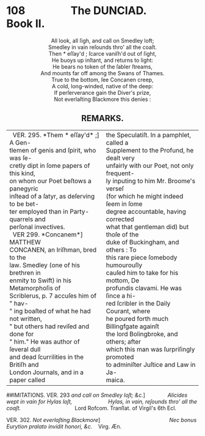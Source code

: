 # 108&nbsp;&nbsp;&nbsp;&nbsp;&nbsp;&nbsp;&nbsp;&nbsp;&nbsp;&nbsp;&nbsp;&nbsp;&nbsp;&nbsp;&nbsp;&nbsp;&nbsp;&nbsp;The DUNCIAD. &nbsp;&nbsp;&nbsp;&nbsp;&nbsp;&nbsp;&nbsp;&nbsp;&nbsp;&nbsp;&nbsp;&nbsp;    Book II.

<center>All look, all ſigh, and call on Smedley loft;<br>
Smedley in vain reſounds thro' all the coaſt.<br>
Then * eſſay'd ; ſcarce vaniſh'd out of ſight,<br>
He buoys up inſtant, and returns to light:<br>
He bears no token of the ſabler ſtreams,<br>
And mounts far off among the Swans of Thames.<br>
True to the bottom, ſee Concanen creep,<br>
A cold, long-winded, native of the deep:<br>
If perſerverance gain the Diver's prize,<br>
Not everlaſting Blackmore this denies :

## REMARKS.
</center>
<table border="0">
 <tr>
    <td>&nbsp;&nbsp;VER. 295. *Them * eſſay'd* ;] A Gen-<br/>
tlemen of genis and ſpirit, who was ſe-<br/>
cretly dipt in ſome papers of this kind,<br>
on whom our Poet beſtows a panegyric<br>
inſtead of a ſatyr, as deſerving to be bet-<br>
ter employed than in Party-quarrels and<br>
perſonal invectives.<br>
     &nbsp;&nbsp;VER 299. *Concanem*] MATTHEW <br/>
CONCANEN, an Iriſhman, bred to the<br/>
law. Smedley (one of his brethren in<br/>
enmity to Swift) in his Metamorphoſis of<br/>
Scriblerus, p. 7 accuſes him of " hav-<br/>
" ing boaſted of what he had not written,<br/>
" but others had reviſed and done for<br/>
" him."  He was author of ſeveral dull<br/>
and dead ſcurrilities in the Britiſh and<br/>
London Journals, and in a paper called<br/>
</td>
<td> the Speculatiſt. In a pamphlet, called a<br>
Supplement to the Profund, he dealt very <br>
unfairly with our Poet, not only frequent-<br>
ly inputing to him Mr. Broome's verseſ<br>
(for which he might indeed ſeem in ſome<br>
degree accountable,  having corrected<br>
what that gentleman did) but thoſe of the<br>
duke of Buckingham, and others :  To<br>
this rare piece ſomebody humourouſly<br>
cauſed him to take for his mottom, De<br>
profundis clavami. He was ſince a hi-<br>
red ſcribler in the Daily Courant, where<br>
he poured forth much Billingfgate againſt<br>
the lord Bolingbroke, and others; after<br>
which this man was ſurpriſingly promoted<br>
to adminiſter Juſtice and Law in Ja-<br>
maica. </td> </tr> </table>

##IMITATIONS.
VER. 293 *and call on Smedley loſt; &c.*]
&nbsp;&nbsp;&nbsp;&nbsp;&nbsp;&nbsp;&nbsp;&nbsp;&nbsp;&nbsp;&nbsp;&nbsp;&nbsp;&nbsp;*Alicides wept in vain for Hylas loſt,
&nbsp;&nbsp;&nbsp;&nbsp;&nbsp;&nbsp;&nbsp;&nbsp;&nbsp;&nbsp;&nbsp;&nbsp;&nbsp;&nbsp;&nbsp;&nbsp;&nbsp;&nbsp;&nbsp;&nbsp;&nbsp;&nbsp;&nbsp;Hylas, in vain, reſounds thro' all the coaſt.*
&nbsp;&nbsp;&nbsp;&nbsp;&nbsp;&nbsp;&nbsp;&nbsp;&nbsp;&nbsp;&nbsp;&nbsp;&nbsp;&nbsp;&nbsp;&nbsp;&nbsp;&nbsp;&nbsp;&nbsp;&nbsp;&nbsp;&nbsp;&nbsp;&nbsp;&nbsp;&nbsp;&nbsp;&nbsp;&nbsp;&nbsp;&nbsp;&nbsp;&nbsp;&nbsp;Lord Rofcom. Tranſlat. of Virgil's 6th Ecl.

VER. 302. *Not everlaſting Blackmore*]
&nbsp;&nbsp;&nbsp;&nbsp;&nbsp;&nbsp;&nbsp;&nbsp;&nbsp;&nbsp;&nbsp;&nbsp;&nbsp;&nbsp;&nbsp;&nbsp;&nbsp;&nbsp;&nbsp;&nbsp;&nbsp;&nbsp;&nbsp;&nbsp;&nbsp;&nbsp;&nbsp;&nbsp;&nbsp;&nbsp;&nbsp;&nbsp;&nbsp;&nbsp;&nbsp;&nbsp;&nbsp;&nbsp;&nbsp;&nbsp;&nbsp;&nbsp;&nbsp;&nbsp;&nbsp;*Nec bonus Eurytion pralato invidit honori, &c.*     &nbsp;&nbsp; Virg. Æn.
